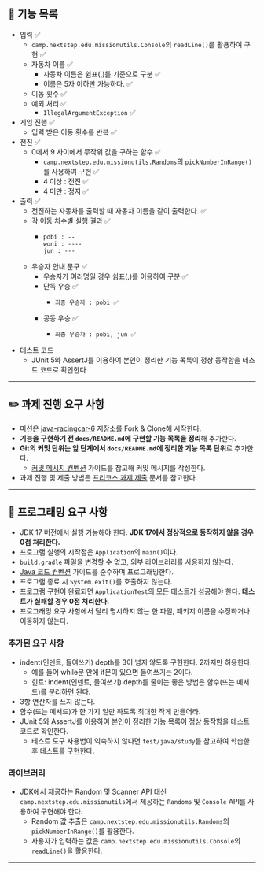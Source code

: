## 📄 기능 목록

* 입력 ✅
  * ```camp.nextstep.edu.missionutils.Console```의 ```readLine()```를 활용하여 구현 ✅
  * 자동차 이름 ✅
    * 자동차 이름은 쉼표(,)를 기준으로 구분 ✅
    * 이름은 5자 이하만 가능하다. ✅
  * 이동 횟수 ✅
  * 예외 처리 ✅
    * ```IllegalArgumentException``` ✅
* 게임 진행 ✅
  * 입력 받은 이동 횟수를 반복 ✅
* 전진 ✅
  * 0에서 9 사이에서 무작위 값을 구하는 함수 ✅
    * ```camp.nextstep.edu.missionutils.Randoms```의 ```pickNumberInRange()```를 사용하여 구현 ✅
    * 4 이상 : 전진 ✅
    * 4 미만 : 정지 ✅
* 출력 ✅
  * 전진하는 자동차를 출력할 때 자동차 이름을 같이 출력한다. ✅
  * 각 이동 차수별 실행 결과 ✅
    * ```agsl
      pobi : --
      woni : ----
      jun : ---
      ```
  * 우승자 안내 문구 ✅
    * 우승자가 여러명일 경우 쉼표(,)를 이용하여 구분 ✅
    * 단독 우승 ✅
      * ```agsl
        최종 우승자 : pobi ✅
        ```
    * 공동 우승 ✅
      * ```agsl
        최종 우승자 : pobi, jun ✅
        ```
* 테스트 코드
  * JUnit 5와 AssertJ를 이용하여 본인이 정리한 기능 목록이 정상 동작함을 테스트 코드로 확인한다
---

## ✏️ 과제 진행 요구 사항

- 미션은 [java-racingcar-6](https://github.com/woowacourse-precourse/java-racingcar-6) 저장소를 Fork & Clone해 시작한다.
- **기능을 구현하기 전 `docs/README.md`에 구현할 기능 목록을 정리**해 추가한다.
- **Git의 커밋 단위는 앞 단계에서 `docs/README.md`에 정리한 기능 목록 단위**로 추가한다.
    - [커밋 메시지 컨벤션](https://gist.github.com/stephenparish/9941e89d80e2bc58a153) 가이드를 참고해 커밋 메시지를 작성한다.
- 과제 진행 및 제출 방법은 [프리코스 과제 제출](https://github.com/woowacourse/woowacourse-docs/tree/master/precourse) 문서를 참고한다.

---

## 🎯 프로그래밍 요구 사항

- JDK 17 버전에서 실행 가능해야 한다. **JDK 17에서 정상적으로 동작하지 않을 경우 0점 처리한다.**
- 프로그램 실행의 시작점은 `Application`의 `main()`이다.
- `build.gradle` 파일을 변경할 수 없고, 외부 라이브러리를 사용하지 않는다.
- [Java 코드 컨벤션](https://github.com/woowacourse/woowacourse-docs/tree/master/styleguide/java) 가이드를 준수하며 프로그래밍한다.
- 프로그램 종료 시 `System.exit()`를 호출하지 않는다.
- 프로그램 구현이 완료되면 `ApplicationTest`의 모든 테스트가 성공해야 한다. **테스트가 실패할 경우 0점 처리한다.**
- 프로그래밍 요구 사항에서 달리 명시하지 않는 한 파일, 패키지 이름을 수정하거나 이동하지 않는다.

### 추가된 요구 사항

- indent(인덴트, 들여쓰기) depth를 3이 넘지 않도록 구현한다. 2까지만 허용한다.
    - 예를 들어 while문 안에 if문이 있으면 들여쓰기는 2이다.
    - 힌트: indent(인덴트, 들여쓰기) depth를 줄이는 좋은 방법은 함수(또는 메서드)를 분리하면 된다.
- 3항 연산자를 쓰지 않는다.
- 함수(또는 메서드)가 한 가지 일만 하도록 최대한 작게 만들어라.
- JUnit 5와 AssertJ를 이용하여 본인이 정리한 기능 목록이 정상 동작함을 테스트 코드로 확인한다.
    - 테스트 도구 사용법이 익숙하지 않다면 `test/java/study`를 참고하여 학습한 후 테스트를 구현한다.

### 라이브러리

- JDK에서 제공하는 Random 및 Scanner API 대신 `camp.nextstep.edu.missionutils`에서 제공하는 `Randoms` 및 `Console` API를 사용하여 구현해야 한다.
    - Random 값 추출은 `camp.nextstep.edu.missionutils.Randoms`의 `pickNumberInRange()`를 활용한다.
    - 사용자가 입력하는 값은 `camp.nextstep.edu.missionutils.Console`의 `readLine()`을 활용한다.

---